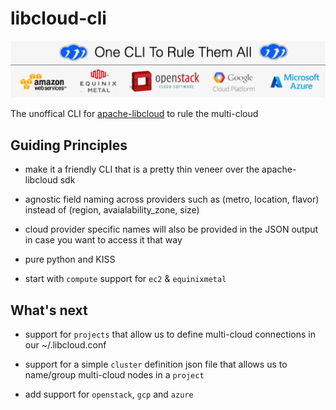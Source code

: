 # libcloud-cli

![banner](alc-banner2.png)

The unoffical CLI for [apache-libcloud](https://libcloud.apache.org) to rule the multi-cloud


## Guiding Principles

  - make it a friendly CLI that is a pretty thin veneer over the apache-libcloud sdk

  - agnostic field naming across providers such as (metro, location, flavor) instead 
        of (region, avaialability_zone, size)

  - cloud provider specific names will also be provided in the JSON output in case you want to access it that way

  - pure python and KISS

  - start with `compute` support for `ec2` & `equinixmetal`


## What's next

- support for `projects` that allow us to define multi-cloud connections in our ~/.libcloud.conf

- support for a simple `cluster` definition json file that allows us to name/group multi-cloud nodes in a `project`

- add support for `openstack`, `gcp` and `azure`


